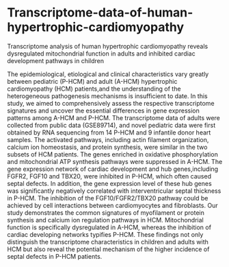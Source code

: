# Transcriptome-data-of-human-hypertrophic-cardiomyopathy
Transcriptome analysis of human hypertrophic cardiomyopathy reveals dysregulated mitochondrial function in adults and inhibited cardiac development pathways in children

The epidemiological, etiological and clinical characteristics vary greatly between pediatric (P-HCM) and adult (A-HCM) hypertrophic cardiomyopathy (HCM) patients,and the understanding of the heterogeneous pathogenesis mechanisms is insufficient to date. In this study, we aimed to comprehensively assess the respective transcriptome signatures and uncover the essential differences in gene expression patterns among A-HCM and P-HCM. The transcriptome data of adults were collected from public data (GSE89714), and novel pediatric data were first obtained by RNA sequencing from 14 P-HCM and 9 infantile donor heart samples. The activated pathways, including actin filament organization, calcium ion homeostasis, and protein synthesis, were similar in the two subsets of HCM patients. The genes enriched in oxidative phosphorylation and mitochondrial ATP synthesis pathways were suppressed in A-HCM. The gene expression network of cardiac development and hub genes,including FGFR2, FGF10 and TBX20, were inhibited in P-HCM, which often caused septal defects. In addition, the gene expression level of these hub genes was significantly negatively correlated with interventricular septal thickness in P-HCM. The inhibition of the FGF10/FGFR2/TBX20 pathway could be achieved by cell interactions between cardiomyocytes and fibroblasts. Our study demonstrates the common signatures of myofilament or protein synthesis and calcium ion regulation pathways in HCM. Mitochondrial function is specifically dysregulated in A-HCM, whereas the inhibition of cardiac developing networks typifies P-HCM. These findings not only distinguish the transcriptome characteristics in children and adults with HCM but also reveal the potential mechanism of the higher incidence of septal defects in P-HCM patients.
